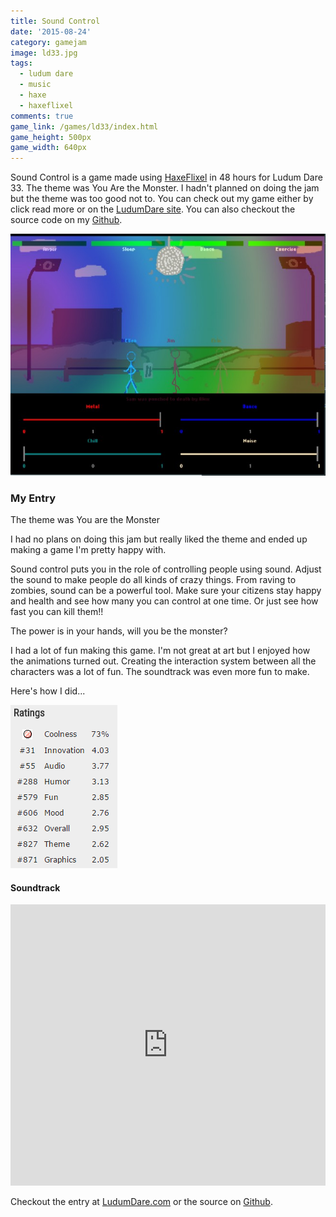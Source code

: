 ```yaml
---
title: Sound Control
date: '2015-08-24'
category: gamejam
image: ld33.jpg
tags: 
  - ludum dare
  - music
  - haxe
  - haxeflixel
comments: true
game_link: /games/ld33/index.html
game_height: 500px
game_width: 640px 
---
```


Sound Control is a game made using [HaxeFlixel](http://haxeflixel.com) in 48 hours for Ludum Dare 33. The theme was You Are the Monster. I hadn't planned on doing the jam but the theme was too good not to. You can check out my game either by click read more or on the [LudumDare site](http://ludumdare.com/compo/ludum-dare-33/?action=preview&uid=23711). You can also checkout the source code on my [Github](https://github.com/cxsquared/ld33-SoundControl).

![Screen shot of the game jam game duality](ld33.jpg)

### My Entry

The theme was You are the Monster

I had no plans on doing this jam but really liked the theme and ended up making a game I'm pretty happy with.

Sound control puts you in the role of controlling people using sound. Adjust the sound to make people do all kinds of crazy things.
From raving to zombies, sound can be a powerful tool. Make sure your citizens stay happy and health and see how many you can control at one time.
Or just see how fast you can kill them!!

The power is in your hands, will you be the monster?

I had a lot of fun making this game. I'm not great at art but I enjoyed how the animations turned out. Creating the interaction system between all the characters was a lot of fun. The soundtrack was even more fun to make.

Here's how I did...

![Ratings](scrate.png)

#### Soundtrack

<iframe width="100%" height="450" scrolling="no" frameborder="no" src="https://w.soundcloud.com/player/?url=https%3A//api.soundcloud.com/playlists/138137011&amp;color=ff5500&amp;auto_play=false&amp;hide_related=false&amp;show_comments=true&amp;show_user=true&amp;show_reposts=false"></iframe>

Checkout the entry at [LudumDare.com](http://ludumdare.com/compo/ludum-dare-33/?action=preview&uid=23711) or the source on [Github](https://github.com/cxsquared/ld33-SoundControl).
